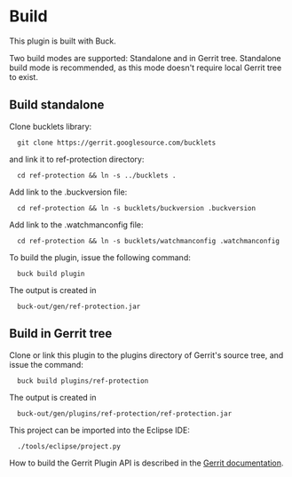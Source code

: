 Build
=====

This plugin is built with Buck.

Two build modes are supported: Standalone and in Gerrit tree. Standalone
build mode is recommended, as this mode doesn't require local Gerrit
tree to exist.

Build standalone
----------------

Clone bucklets library:

```
  git clone https://gerrit.googlesource.com/bucklets

```
and link it to ref-protection directory:

```
  cd ref-protection && ln -s ../bucklets .
```

Add link to the .buckversion file:

```
  cd ref-protection && ln -s bucklets/buckversion .buckversion
```

Add link to the .watchmanconfig file:

```
  cd ref-protection && ln -s bucklets/watchmanconfig .watchmanconfig
```

To build the plugin, issue the following command:


```
  buck build plugin
```

The output is created in

```
  buck-out/gen/ref-protection.jar
```

Build in Gerrit tree
--------------------

Clone or link this plugin to the plugins directory of Gerrit's source
tree, and issue the command:

```
  buck build plugins/ref-protection
```

The output is created in

```
  buck-out/gen/plugins/ref-protection/ref-protection.jar
```

This project can be imported into the Eclipse IDE:

```
  ./tools/eclipse/project.py
```

How to build the Gerrit Plugin API is described in the [Gerrit
documentation](../../../Documentation/dev-buck.html#_extension_and_plugin_api_jar_files).

